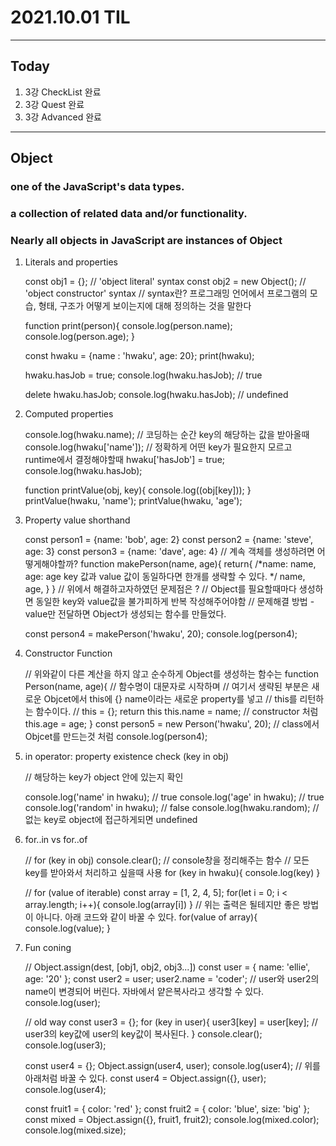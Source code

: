# 2021.10.01 TIL

---
##  Today
1. 3강 CheckList 완료
2. 3강 Quest 완료
3. 3강 Advanced 완료

---
## Object
### one of the JavaScript's data types.
### a collection of related data and/or functionality.
### Nearly all objects in JavaScript are instances of Object

1. Literals and properties  
  

    const obj1 = {}; // 'object literal' syntax
    const obj2 = new Object(); // 'object constructor' syntax
    // syntax란? 프로그래밍 언어에서 프로그램의 모습, 형태, 구조가 어떻게 보이는지에
       대해 정의하는 것을 말한다

    function print(person){
    console.log(person.name);
    console.log(person.age);
    }
    
    const hwaku = {name : 'hwaku', age: 20};
    print(hwaku);
    
    hwaku.hasJob = true;
    console.log(hwaku.hasJob); // true
    
    delete hwaku.hasJob;
    console.log(hwaku.hasJob); // undefined

2. Computed properties  
  

    console.log(hwaku.name); // 코딩하는 순간 key의 해당하는 값을 받아올때
    console.log(hwaku['name']); // 정확하게 어떤 key가 필요한지 모르고 runtime에서 결정해야할때
    hwaku['hasJob'] = true;
    console.log(hwaku.hasJob);
    
    function printValue(obj, key){
    console.log((obj[key]));
    }
    printValue(hwaku, 'name');
    printValue(hwaku, 'age');

3. Property value shorthand  
  

    const person1 = {name: 'bob', age: 2}
    const person2 = {name: 'steve', age: 3}
    const person3 = {name: 'dave', age: 4}
    // 계속 객체를 생성하려면 어떻게해야할까?
    function makePerson(name, age){
    return{
    /*name: name,
    age: age key 값과 value 값이 동일하다면 한개를 생략할 수 있다. */
    name,
    age,
    }
    }
    // 위에서 해결하고자하였던 문제점은 ?
    // Object를 필요할때마다 생성하면 동일한 key와 value값을 불가피하게 반복 작성해주어야함
    // 문제해결 방법 - value만 전달하면 Object가 생성되는 함수를 만들었다.
    
    const person4 = makePerson('hwaku', 20);
    console.log(person4);

4. Constructor Function  
  

    // 위와같이 다른 계산을 하지 않고 순수하게 Object를 생성하는 함수는
    function Person(name, age){ // 함수명이 대문자로 시작하며
    // 여기서 생략된 부분은 새로운 Objcet에서 this에 {} name이라는 새로운 property를 넣고
    // this를 리턴하는 함수이다.
    // this = {}; return this
    this.name = name; // constructor 처럼
    this.age = age;
    }
    const person5 = new Person('hwaku', 20); // class에서 Objcet를 만드는것 처럼
    console.log(person4);

5. in operator: property existence check (key in obj)  
  

    // 해당하는 key가 object 안에 있는지 확인
    
    console.log('name' in hwaku); // true
    console.log('age' in hwaku); // true
    console.log('random' in hwaku); // false
    console.log(hwaku.random); // 없는 key로 object에 접근하게되면 undefined

6. for..in vs for..of  
  

    // for (key in obj)
    console.clear(); // console창을 정리해주는 함수
    // 모든 key를 받아와서 처리하고 싶을때 사용
    for (key in hwaku){
    console.log(key)
    }
    
    // for (value of iterable)
    const array = [1, 2, 4, 5];
    for(let i = 0; i < array.length; i++){
    console.log(array[i])
    }
    // 위는 출력은 될테지만 좋은 방법이 아니다. 아래 코드와 같이 바꿀 수 있다.
    for(value of array){
    console.log(value);
    }

7. Fun coning  
  

    // Object.assign(dest, [obj1, obj2, obj3...])
    const user = { name: 'ellie', age: '20' };
    const user2 = user;
    user2.name = 'coder'; // user와 user2의 name이 변경되어 버린다. 자바에서 얕은복사라고 생각할 수 있다.
    console.log(user);
    
    // old way
    const user3 = {};
    for (key in user){
    user3[key] = user[key]; // user3의 key값에 user의 key값이 복사된다.
    }
    console.clear();
    console.log(user3);
    
    const user4 = {};
    Object.assign(user4, user);
    console.log(user4);
    // 위를 아래처럼 바꿀 수 있다.
    const user4 = Object.assign({}, user);
    console.log(user4);
    
    const fruit1 = { color: 'red' };
    const fruit2 = { color: 'blue', size: 'big' };
    const mixed = Object.assign({}, fruit1, fruit2);
    console.log(mixed.color);
    console.log(mixed.size);
